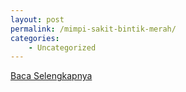 ```yaml
---
layout: post
permalink: /mimpi-sakit-bintik-merah/
categories:
    - Uncategorized
---
```


[Baca Selengkapnya](/04)